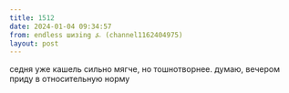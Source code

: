 ```yaml
---
title: 1512
date: 2024-01-04 09:34:57
from: endless шизing ⍼ (channel1162404975)
layout: post
---
```


седня уже кашель сильно мягче, но тошнотворнее. думаю, вечером приду в относительную норму
